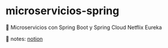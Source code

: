 # microservicios-spring
🌳 Microservicios con Spring Boot y Spring Cloud Netflix Eureka

📝 notes: [notion](https://fishy-wing-881.notion.site/Microservicios-con-Spring-Boot-e95bf02f58324a34aff4eee0c3ba093d "notion")
